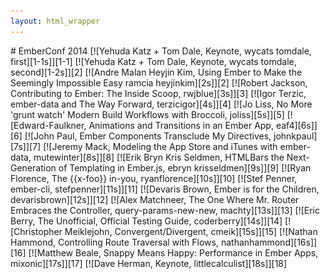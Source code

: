 ```yaml
---
layout: html_wrapper
---
```


<div markdown="1" class="notes notes--markdown">
# EmberConf 2014
[![Yehuda Katz + Tom Dale, Keynote, wycats tomdale, first][1-1s]][1-1]
[![Yehuda Katz + Tom Dale, Keynote, wycats tomdale, second][1-2s]][2]
[![Andre Malan Heyjin Kim, Using Ember to Make the Seemingly Impossible Easy ramcia heyjinkim][2s]][2]
[![Robert Jackson, Contributing to Ember: The Inside Scoop, rwjblue][3s]][3]
[![Igor Terzic, ember-data and The Way Forward, terzicigor][4s]][4]
[![Jo Liss, No More 'grunt watch' Modern Build Workflows with Broccoli, joliss][5s]][5]
[![Edward-Faulkner, Animations and Transitions in an Ember App, eaf4][6s]][6]
[![John Paul, Ember Components Transclude My Directives, johnkpaul][7s]][7]
[![Jeremy Mack, Modeling the App Store and iTunes with ember-data, mutewinter][8s]][8]
[![Erik Bryn Kris Seldmen, HTMLBars the Next-Generation of Templating in Ember.js, ebryn krisseldmen][9s]][9]
[![Ryan Florence, The {{x-foo}} in-you, ryanflorence][10s]][10]
[![Stef Penner, ember-cli, stefpenner][11s]][11]
[![Devaris Brown, Ember is for the Children, devarisbrown][12s]][12]
[![Alex Matchneer, The One Where Mr. Router Embraces the Controller, query-params-new-new, machty][13s]][13]
[![Eric Berry, The Unofficial, Official Testing Guide, coderberry][14s]][14]
[![Christopher Meiklejohn, Convergent/Divergent, cmeik][15s]][15]
[![Nathan Hammond, Controlling Route Traversal with Flows, nathanhammond][16s]][16]
[![Matthew Beale, Snappy Means Happy: Performance in Ember Apps, mixonic][17s]][17]
[![Dave Herman, Keynote, littlecalculist][18s]][18]
</div>

[1-1]: /images/emberconf2014/emberconf_2014_01-1_tomhuda_yahuda-kats_tom-dale_keynote_wycats_tomdale.jpg
[1-2]: /images/emberconf2014/emberconf_2014_01-2_tomhuda_yahuda-kats_tom-dale_keynote_wycats_tomdale.jpg
[2]: /images/emberconf2014/emberconf_2014_02_andre-malan_heyjin-kim_using-ember-to-make-the-seemingly-impossible-easy_ramcia_heyjinkim.jpg
[3]: /images/emberconf2014/emberconf_2014_03_robert-jackson_contributing-to-ember_the-inside-scoop_rwjblue.jpg
[4]: /images/emberconf2014/emberconf_2014_04_igor-terzic_ember-data-and-the-way-forward_terzicigor.jpg
[5]: /images/emberconf2014/emberconf_2014_05_jo-liss_no-more-grunt-watch_modern-build-workflows-with-broccoli_joliss.jpg
[6]: /images/emberconf2014/emberconf_2014_06_edward-faulkner_animations-and-transitions-in-an-ember-app_eaf4.jpg
[7]: /images/emberconf2014/emberconf_2014_07_john-paul_ember-components-transclude-my-directives_johnkpaul.jpg
[8]: /images/emberconf2014/emberconf_2014_08_jeremy-mack_modeling-the-app-store-and-itunes-with-ember-data_mutewinter.jpg
[9]: /images/emberconf2014/emberconf_2014_09_erik-bryn_kris-seldmen_htmlbars_the-next-generation-of-templating-in-ember-js_ebryn_krisseldmen.jpg
[10]: /images/emberconf2014/emberconf_2014_10_ryan_florence_the-x-foo-in-you_ryanflorence.jpg
[11]: /images/emberconf2014/emberconf_2014_11_stef-penner_ember-cli_stefpenner.jpg
[12]: /images/emberconf2014/emberconf_2014_12_devaris-brown_ember-is-for-the-children_devarisbrown.jpg
[13]: /images/emberconf2014/emberconf_2014_13_alex-matchneer_the-one-where-mr-router-embraces-the-controller_query-params_machty.jpg
[14]: /images/emberconf2014/emberconf_2014_14_eric-berry_the-unofficial-official-testing-guide_coderberry.jpg
[15]: /images/emberconf2014/emberconf_2014_15_christopher-meiklejohn_convergent-divergent_cmeik.jpg
[16]: /images/emberconf2014/emberconf_2014_16_nathan-hammond_controlling-route-traversal-with-flows_nathanhammond.jpg
[17]: /images/emberconf2014/emberconf_2014_17_matthew-beale_snappy-means-happy_performance-in-ember-apps_mixonic.jpg
[18]: /images/emberconf2014/emberconf_2014_18_dave-herman_keynote_littlecalculist.jpg

[1-1s]: /images/emberconf2014/emberconf_2014_01-1_tomhuda_yahuda-kats_tom-dale_keynote_wycats_tomdale--small.jpg
[1-2s]: /images/emberconf2014/emberconf_2014_01-2_tomhuda_yahuda-kats_tom-dale_keynote_wycats_tomdale--small.jpg
[2s]: /images/emberconf2014/emberconf_2014_02_andre-malan_heyjin-kim_using-ember-to-make-the-seemingly-impossible-easy_ramcia_heyjinkim--small.jpg
[3s]: /images/emberconf2014/emberconf_2014_03_robert-jackson_contributing-to-ember_the-inside-scoop_rwjblue--small.jpg
[4s]: /images/emberconf2014/emberconf_2014_04_igor-terzic_ember-data-and-the-way-forward_terzicigor--small.jpg
[5s]: /images/emberconf2014/emberconf_2014_05_jo-liss_no-more-grunt-watch_modern-build-workflows-with-broccoli_joliss--small.jpg
[6s]: /images/emberconf2014/emberconf_2014_06_edward-faulkner_animations-and-transitions-in-an-ember-app_eaf4--small.jpg
[7s]: /images/emberconf2014/emberconf_2014_07_john-paul_ember-components-transclude-my-directives_johnkpaul--small.jpg
[8s]: /images/emberconf2014/emberconf_2014_08_jeremy-mack_modeling-the-app-store-and-itunes-with-ember-data_mutewinter--small.jpg
[9s]: /images/emberconf2014/emberconf_2014_09_erik-bryn_kris-seldmen_htmlbars_the-next-generation-of-templating-in-ember-js_ebryn_krisseldmen--small.jpg
[10s]: /images/emberconf2014/emberconf_2014_10_ryan_florence_the-x-foo-in-you_ryanflorence--small.jpg
[11s]: /images/emberconf2014/emberconf_2014_11_stef-penner_ember-cli_stefpenner--small.jpg
[12s]: /images/emberconf2014/emberconf_2014_12_devaris-brown_ember-is-for-the-children_devarisbrown--small.jpg
[13s]: /images/emberconf2014/emberconf_2014_13_alex-matchneer_the-one-where-mr-router-embraces-the-controller_query-params_machty--small.jpg
[14s]: /images/emberconf2014/emberconf_2014_14_eric-berry_the-unofficial-official-testing-guide_coderberry--small.jpg
[15s]: /images/emberconf2014/emberconf_2014_15_christopher-meiklejohn_convergent-divergent_cmeik--small.jpg
[16s]: /images/emberconf2014/emberconf_2014_16_nathan-hammond_controlling-route-traversal-with-flows_nathanhammond--small.jpg
[17s]: /images/emberconf2014/emberconf_2014_17_matthew-beale_snappy-means-happy_performance-in-ember-apps_mixonic--small.jpg
[18s]: /images/emberconf2014/emberconf_2014_18_dave-herman_keynote_littlecalculist--small.jpg

